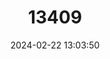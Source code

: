---
title: "13409"
category: "Microsciurus alfari"
draft: false
date: 2024-02-22 13:03:50
languages:
  English: ["Central American Dwarf Squirrel"]
---